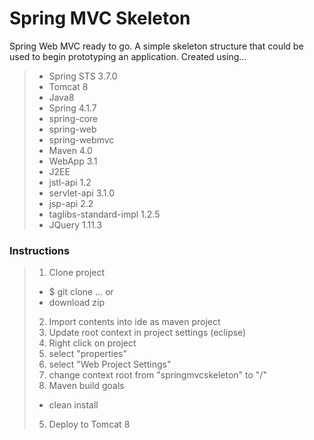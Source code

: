 # Spring MVC Skeleton

Spring Web MVC ready to go. A simple skeleton structure that could be used to begin prototyping an application. Created using...

>  - Spring STS 3.7.0
>  - Tomcat 8
>  - Java8
>  - Spring 4.1.7
>   - spring-core
>   - spring-web
>   - spring-webmvc
>  - Maven 4.0
>  - WebApp 3.1
>  - J2EE
>   - jstl-api 1.2
>   - servlet-api 3.1.0
>   - jsp-api 2.2
>   - taglibs-standard-impl 1.2.5
>  - JQuery 1.11.3

### Instructions
> 1. Clone project
>   * $ git clone ... or
>   * download zip          
> 2. Import contents into ide as maven project
> 3. Update root context in project settings (eclipse)
>   3. Right click on project
>   3. select "properties"
>   3. select "Web Project Settings"
>   3. change context root from "springmvcskeleton" to "/"
> 4. Maven build goals
>   * clean install
> 5. Deploy to Tomcat 8

